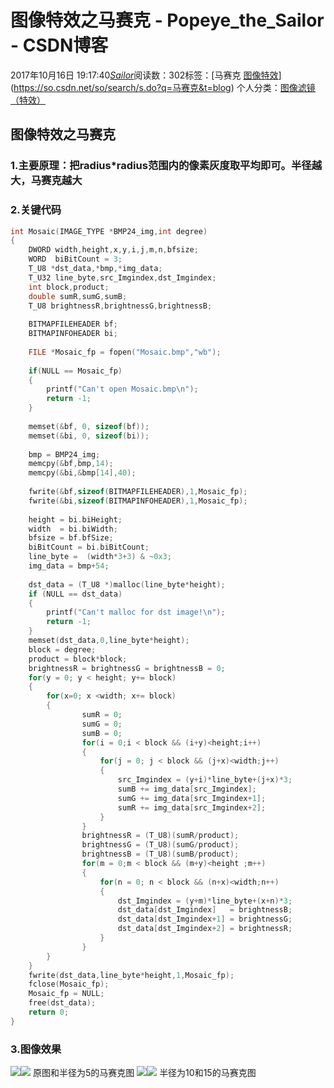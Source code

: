 # 图像特效之马赛克 - Popeye_the_Sailor - CSDN博客
2017年10月16日 19:17:40[_Sailor_](https://me.csdn.net/lz0499)阅读数：302标签：[马赛克																[图像特效](https://so.csdn.net/so/search/s.do?q=图像特效&t=blog)](https://so.csdn.net/so/search/s.do?q=马赛克&t=blog)
个人分类：[图像滤镜（特效）](https://blog.csdn.net/lz0499/article/category/7129768)
## 图像特效之马赛克
### 1.主要原理：把radius*radius范围内的像素灰度取平均即可。半径越大，马赛克越大
### 2.关键代码
```cpp
int Mosaic(IMAGE_TYPE *BMP24_img,int degree)
{
	DWORD width,height,x,y,i,j,m,n,bfsize;
	WORD  biBitCount = 3;
	T_U8 *dst_data,*bmp,*img_data;
	T_U32 line_byte,src_Imgindex,dst_Imgindex;
	int block,product;
	double sumR,sumG,sumB;
	T_U8 brightnessR,brightnessG,brightnessB;
	
	BITMAPFILEHEADER bf;
	BITMAPINFOHEADER bi;
	
	FILE *Mosaic_fp = fopen("Mosaic.bmp","wb");
	
	if(NULL == Mosaic_fp)
	{
		printf("Can't open Mosaic.bmp\n");
		return -1;
	}
	
	memset(&bf, 0, sizeof(bf));
	memset(&bi, 0, sizeof(bi));
	
	bmp = BMP24_img;
	memcpy(&bf,bmp,14);
	memcpy(&bi,&bmp[14],40);
	
	fwrite(&bf,sizeof(BITMAPFILEHEADER),1,Mosaic_fp);
	fwrite(&bi,sizeof(BITMAPINFOHEADER),1,Mosaic_fp);
	
	height = bi.biHeight;
	width  = bi.biWidth;
	bfsize = bf.bfSize;
	biBitCount = bi.biBitCount;
	line_byte =  (width*3+3) & ~0x3;
	img_data = bmp+54;
	
	dst_data = (T_U8 *)malloc(line_byte*height);
	if (NULL == dst_data)
	{
		printf("Can't malloc for dst image!\n");
		return -1;
	}
	memset(dst_data,0,line_byte*height);
	block = degree;
	product = block*block;
	brightnessR = brightnessG = brightnessB = 0;
	for(y = 0; y < height; y+= block)
	{
		for(x=0; x <width; x+= block)
		{
				sumR = 0;
				sumG = 0;
				sumB = 0;
				for(i = 0;i < block && (i+y)<height;i++)
				{
					for(j = 0; j < block && (j+x)<width;j++)
					{
						src_Imgindex = (y+i)*line_byte+(j+x)*3;
						sumB += img_data[src_Imgindex];
						sumG += img_data[src_Imgindex+1];
						sumR += img_data[src_Imgindex+2];
					}
				}
				brightnessR = (T_U8)(sumR/product);
				brightnessG = (T_U8)(sumG/product);
				brightnessB = (T_U8)(sumB/product);
				for(m = 0;m < block && (m+y)<height ;m++)
				{
					for(n = 0; n < block && (n+x)<width;n++)
					{
						dst_Imgindex = (y+m)*line_byte+(x+n)*3;
						dst_data[dst_Imgindex]   = brightnessB;
						dst_data[dst_Imgindex+1] = brightnessG;
						dst_data[dst_Imgindex+2] = brightnessR;
					}
				}
		}
	}
	fwrite(dst_data,line_byte*height,1,Mosaic_fp);
	fclose(Mosaic_fp);
	Mosaic_fp = NULL;
	free(dst_data);
	return 0;
}
```
### 3.图像效果
![](https://img-blog.csdn.net/20171016194219495)![](https://img-blog.csdn.net/20171016194239905)
原图和半径为5的马赛克图
![](https://img-blog.csdn.net/20171016194308628)![](https://img-blog.csdn.net/20171016194354917)
半径为10和15的马赛克图
